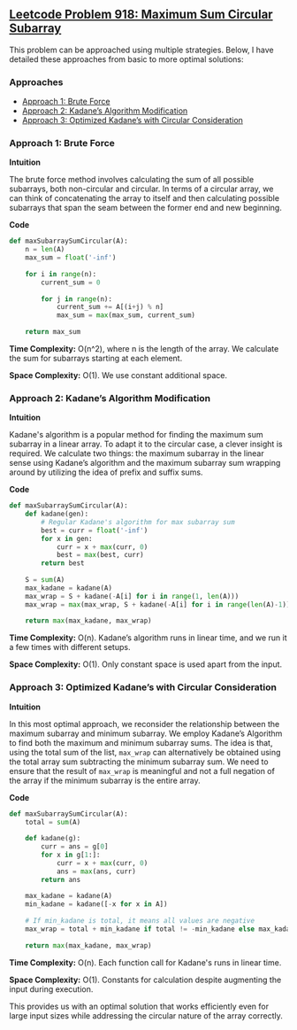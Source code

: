 ## [Leetcode Problem 918: Maximum Sum Circular Subarray](https://leetcode.com/problems/maximum-sum-circular-subarray/)

This problem can be approached using multiple strategies. Below, I have detailed these approaches from basic to more optimal solutions: 

### Approaches
- [Approach 1: Brute Force](#approach-1-brute-force)
- [Approach 2: Kadane’s Algorithm Modification](#approach-2-kadanes-algorithm-modification)
- [Approach 3: Optimized Kadane’s with Circular Consideration](#approach-3-optimized-kadanes-with-circular-consideration)

### Approach 1: Brute Force

**Intuition**

The brute force method involves calculating the sum of all possible subarrays, both non-circular and circular. In terms of a circular array, we can think of concatenating the array to itself and then calculating possible subarrays that span the seam between the former end and new beginning.

**Code**

```python
def maxSubarraySumCircular(A):
    n = len(A)
    max_sum = float('-inf')
    
    for i in range(n):
        current_sum = 0
        
        for j in range(n):
            current_sum += A[(i+j) % n]
            max_sum = max(max_sum, current_sum)
    
    return max_sum
```

**Time Complexity:** O(n^2), where n is the length of the array. We calculate the sum for subarrays starting at each element.

**Space Complexity:** O(1). We use constant additional space.

### Approach 2: Kadane’s Algorithm Modification

**Intuition**

Kadane's algorithm is a popular method for finding the maximum sum subarray in a linear array. To adapt it to the circular case, a clever insight is required. We calculate two things: the maximum subarray in the linear sense using Kadane’s algorithm and the maximum subarray sum wrapping around by utilizing the idea of prefix and suffix sums.

**Code**

```python
def maxSubarraySumCircular(A):
    def kadane(gen):
        # Regular Kadane's algorithm for max subarray sum
        best = curr = float('-inf')
        for x in gen:
            curr = x + max(curr, 0)
            best = max(best, curr)
        return best
    
    S = sum(A)
    max_kadane = kadane(A)
    max_wrap = S + kadane(-A[i] for i in range(1, len(A)))
    max_wrap = max(max_wrap, S + kadane(-A[i] for i in range(len(A)-1)))
    
    return max(max_kadane, max_wrap)
```

**Time Complexity:** O(n). Kadane’s algorithm runs in linear time, and we run it a few times with different setups.

**Space Complexity:** O(1). Only constant space is used apart from the input.

### Approach 3: Optimized Kadane’s with Circular Consideration

**Intuition**

In this most optimal approach, we reconsider the relationship between the maximum subarray and minimum subarray. We employ Kadane’s Algorithm to find both the maximum and minimum subarray sums. The idea is that, using the total sum of the list, `max_wrap` can alternatively be obtained using the total array sum subtracting the minimum subarray sum. We need to ensure that the result of `max_wrap` is meaningful and not a full negation of the array if the minimum subarray is the entire array.

**Code**

```python
def maxSubarraySumCircular(A):
    total = sum(A)
    
    def kadane(g):
        curr = ans = g[0]
        for x in g[1:]:
            curr = x + max(curr, 0)
            ans = max(ans, curr)
        return ans
    
    max_kadane = kadane(A)
    min_kadane = kadane([-x for x in A])
    
    # If min_kadane is total, it means all values are negative
    max_wrap = total + min_kadane if total != -min_kadane else max_kadane
    
    return max(max_kadane, max_wrap)
```

**Time Complexity:** O(n). Each function call for Kadane's runs in linear time.

**Space Complexity:** O(1). Constants for calculation despite augmenting the input during execution. 

This provides us with an optimal solution that works efficiently even for large input sizes while addressing the circular nature of the array correctly.

